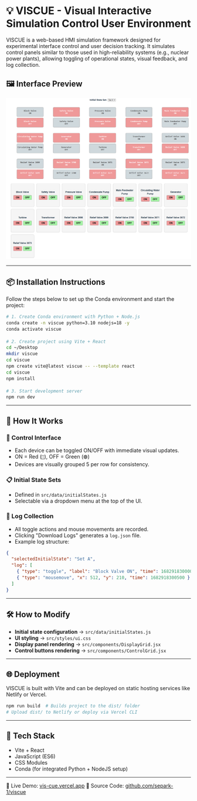 # 💡 VISCUE - Visual Interactive Simulation Control User Environment

VISCUE is a web-based HMI simulation framework designed for experimental interface control and user decision tracking. It simulates control panels similar to those used in high-reliability systems (e.g., nuclear power plants), allowing toggling of operational states, visual feedback, and log collection.

## 🖼 Interface Preview

<p align="center">
  <img src="./public/example.png" alt="Example Interface" width="600"/>
</p>

---

## 📦 Installation Instructions

Follow the steps below to set up the Conda environment and start the project:

```bash
# 1. Create Conda environment with Python + Node.js
conda create -n viscue python=3.10 nodejs=18 -y
conda activate viscue

# 2. Create project using Vite + React
cd ~/Desktop
mkdir viscue
cd viscue
npm create vite@latest viscue -- --template react
cd viscue
npm install

# 3. Start development server
npm run dev
```

---

## 🚀 How It Works

### 🔧 Control Interface
- Each device can be toggled ON/OFF with immediate visual updates.
- ON = Red (`🔴`), OFF = Green (`🟢`)
- Devices are visually grouped 5 per row for consistency.

### 📋 Initial State Sets
- Defined in `src/data/initialStates.js`
- Selectable via a dropdown menu at the top of the UI.

### 💾 Log Collection
- All toggle actions and mouse movements are recorded.
- Clicking "Download Logs" generates a `log.json` file.
- Example log structure:

```json
{
  "selectedInitialState": "Set A",
  "log": [
    { "type": "toggle", "label": "Block Valve ON", "time": 1682918300000 },
    { "type": "mousemove", "x": 512, "y": 210, "time": 1682918300500 }
  ]
}
```

---

## 🛠 How to Modify

- **Initial state configuration** → `src/data/initialStates.js`
- **UI styling** → `src/styles/ui.css`
- **Display panel rendering** → `src/components/DisplayGrid.jsx`
- **Control buttons rendering** → `src/components/ControlGrid.jsx`

---

## 🌐 Deployment

VISCUE is built with Vite and can be deployed on static hosting services like Netlify or Vercel.

```bash
npm run build  # Builds project to the dist/ folder
# Upload dist/ to Netlify or deploy via Vercel CLI
```

---

## 🧰 Tech Stack
- Vite + React
- JavaScript (ES6)
- CSS Modules
- Conda (for integrated Python + NodeJS setup)

---
🔗 Live Demo: [vis-cue.vercel.app](https://vis-cue-ss-projects-d534f65d.vercel.app/)
📂 Source Code: [github.com/separk-1/viscue](https://github.com/separk-1/viscue)
